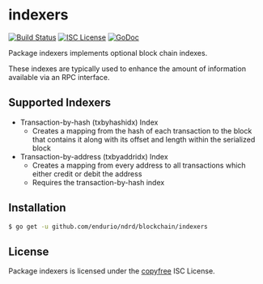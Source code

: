 indexers
========

[![Build Status](https://travis-ci.org/endurio/ndrd.png?branch=master)](https://travis-ci.org/endurio/ndrd)
[![ISC License](http://img.shields.io/badge/license-ISC-blue.svg)](http://copyfree.org)
[![GoDoc](https://godoc.org/github.com/endurio/ndrd/blockchain/indexers?status.png)](http://godoc.org/github.com/endurio/ndrd/blockchain/indexers)

Package indexers implements optional block chain indexes.

These indexes are typically used to enhance the amount of information available
via an RPC interface.

## Supported Indexers

- Transaction-by-hash (txbyhashidx) Index
  - Creates a mapping from the hash of each transaction to the block that
    contains it along with its offset and length within the serialized block
- Transaction-by-address (txbyaddridx) Index
  - Creates a mapping from every address to all transactions which either credit
    or debit the address
  - Requires the transaction-by-hash index

## Installation

```bash
$ go get -u github.com/endurio/ndrd/blockchain/indexers
```

## License

Package indexers is licensed under the [copyfree](http://copyfree.org) ISC
License.

